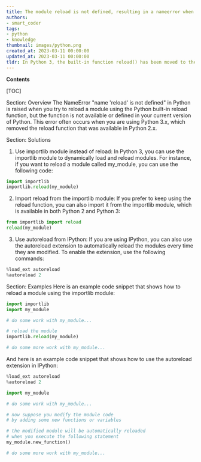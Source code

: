 ```yaml
---
title: The module reload is not defined, resulting in a nameerror when attempting to reload the module
authors:
- smart_coder
tags:
- python
- knowledge
thumbnail: images/python.png
created_at: 2023-03-11 00:00:00
updated_at: 2023-03-11 00:00:00
tldr: In Python 3, the built-in function reload() has been moved to the importlib module, so you need to import it from importlib and use it as importlib.reload().
---
```


**Contents**

[TOC]

Section: Overview
The NameError "name 'reload' is not defined" in Python is raised when you try to reload a module using the Python built-in reload function, but the function is not available or defined in your current version of Python. This error often occurs when you are using Python 3.x, which removed the reload function that was available in Python 2.x.


Section: Solutions
1. Use importlib module instead of reload: In Python 3, you can use the importlib module to dynamically load and reload modules. For instance, if you want to reload a module called my_module, you can use the following code:

```Python
import importlib
importlib.reload(my_module)
```

2. Import reload from the importlib module: If you prefer to keep using the reload function, you can also import it from the importlib module, which is available in both Python 2 and Python 3:

```Python
from importlib import reload
reload(my_module)
```

3. Use autoreload from IPython: If you are using IPython, you can also use the autoreload extension to automatically reload the modules every time they are modified. To enable the extension, use the following commands:

```Python
%load_ext autoreload
%autoreload 2
```

Section: Examples
Here is an example code snippet that shows how to reload a module using the importlib module:

```Python
import importlib
import my_module

# do some work with my_module...

# reload the module
importlib.reload(my_module)

# do some more work with my_module...
```

And here is an example code snippet that shows how to use the autoreload extension in IPython:

```Python
%load_ext autoreload
%autoreload 2

import my_module

# do some work with my_module...

# now suppose you modify the module code
# by adding some new functions or variables

# the modified module will be automatically reloaded
# when you execute the following statement
my_module.new_function()

# do some more work with my_module...
```

